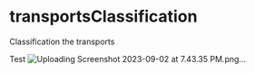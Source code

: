 # transportsClassification
Classification the transports

Test
![Uploading Screenshot 2023-09-02 at 7.43.35 PM.png…]()
